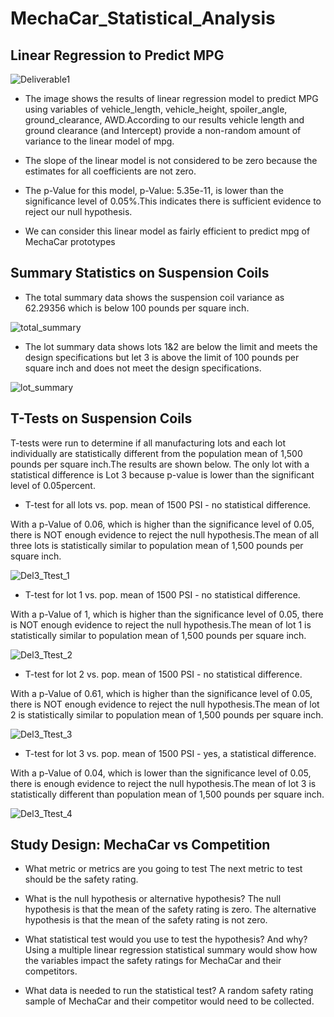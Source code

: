 # MechaCar_Statistical_Analysis
## Linear Regression to Predict MPG

![Deliverable1](https://user-images.githubusercontent.com/76926148/204196092-3651c4fd-7079-4001-a271-12a8c29c0ba5.PNG)

* The image shows the results of linear regression model to predict MPG using variables of vehicle_length, vehicle_height, spoiler_angle, ground_clearance, AWD.According to our results vehicle length and ground clearance (and Intercept) provide a non-random amount of variance to the linear model of mpg.

* The slope of the linear model is not considered to be zero because the estimates for all coefficients are not zero.

* The p-Value for this model, p-Value: 5.35e-11, is lower than the significance level of 0.05%.This indicates there is sufficient evidence to reject our null hypothesis.

* We can consider this linear model as fairly efficient to predict mpg of MechaCar prototypes


## Summary Statistics on Suspension Coils

* The total summary data shows the suspension coil variance as 62.29356 which is below 100 pounds per square inch.

 ![total_summary](https://user-images.githubusercontent.com/76926148/204196131-00c91244-8e04-4df8-8c3a-a4545c0406d1.PNG)

 
* The lot summary data shows lots 1&2 are below the limit and meets the design specifications but let 3 is above the limit of 100 pounds per square inch and does not meet the design specifications.

 ![lot_summary](https://user-images.githubusercontent.com/76926148/204196148-17efd753-643e-4575-9bb9-19a3b27d3fb0.PNG)

 
## T-Tests on Suspension Coils

T-tests were run to determine if all manufacturing lots and each lot individually are statistically different from the population mean of 1,500 pounds per square inch.The results are shown below. The only lot with a statistical difference is Lot 3 because p-value is lower than the significant level of 0.05percent.

* T-test for all lots vs. pop. mean of 1500 PSI - no statistical difference.

With a p-Value of 0.06, which is higher than the significance level of 0.05, there is NOT enough evidence to reject the null hypothesis.The mean of all three lots is statistically similar to population mean of 1,500 pounds per square inch.

![Del3_Ttest_1](https://user-images.githubusercontent.com/76926148/204196201-9db1d82c-7d03-434f-a7c7-f01471ade053.PNG)

* T-test for lot 1 vs. pop. mean of 1500 PSI - no statistical difference.

With a p-Value of 1, which is higher than the significance level of 0.05, there is NOT enough evidence to reject the null hypothesis.The mean of lot 1 is statistically similar to population mean of 1,500 pounds per square inch.

![Del3_Ttest_2](https://user-images.githubusercontent.com/76926148/204196258-833e3622-4220-410c-895d-00b510023035.PNG)

* T-test for lot 2 vs. pop. mean of 1500 PSI - no statistical difference.

With a p-Value of 0.61, which is higher than the significance level of 0.05, there is NOT enough evidence to reject the null hypothesis.The mean of lot 2 is statistically similar to population mean of 1,500 pounds per square inch.

![Del3_Ttest_3](https://user-images.githubusercontent.com/76926148/204196318-36d26094-2313-41d0-9f8a-cde43b2ac20a.PNG)

* T-test for lot 3 vs. pop. mean of 1500 PSI - yes, a statistical difference.

With a p-Value of 0.04, which is lower than the significance level of 0.05, there is enough evidence to reject the null hypothesis.The mean of lot 3 is statistically different than population mean of 1,500 pounds per square inch.

![Del3_Ttest_4](https://user-images.githubusercontent.com/76926148/204196346-8a6b6195-eddf-494a-af2f-cb143146d91c.PNG)



## Study Design: MechaCar vs Competition

* What metric or metrics are you going to test
  The next metric to test should be the safety rating.

* What is the null hypothesis or alternative hypothesis?
  The null hypothesis is that the mean of the safety rating is zero. 
  The alternative hypothesis is that the mean of the safety rating is not zero.

* What statistical test would you use to test the hypothesis? And why?
  Using a multiple linear regression statistical summary would show how the variables impact the safety ratings for MechaCar   and their competitors.

* What data is needed to run the statistical test?
  A random safety rating sample of MechaCar and their competitor would need to be collected.



